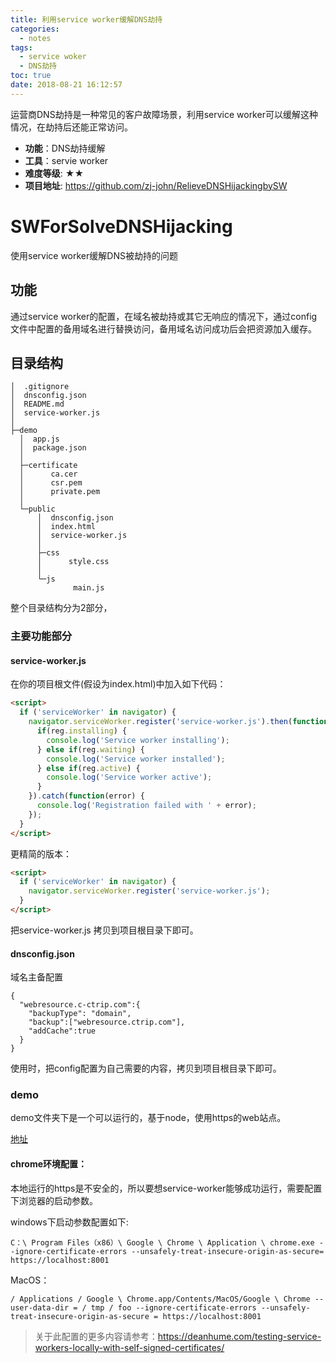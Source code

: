 ```yaml
---
title: 利用service worker缓解DNS劫持
categories:
  - notes
tags:
  - service woker
  - DNS劫持
toc: true
date: 2018-08-21 16:12:57
---
```


运营商DNS劫持是一种常见的客户故障场景，利用service worker可以缓解这种情况，在劫持后还能正常访问。

- **功能**：DNS劫持缓解
- **工具**：servie worker
- **难度等级**: ★★
- **项目地址**: https://github.com/zj-john/RelieveDNSHijackingbySW

<!-- more -->

# SWForSolveDNSHijacking
使用service worker缓解DNS被劫持的问题

## 功能
通过service worker的配置，在域名被劫持或其它无响应的情况下，通过config文件中配置的备用域名进行替换访问，备用域名访问成功后会把资源加入缓存。

## 目录结构
```
│  .gitignore
│  dnsconfig.json
│  README.md
│  service-worker.js
│
├─demo
  │  app.js
  │  package.json
  │
  ├─certificate
  │      ca.cer
  │      csr.pem
  │      private.pem
  │
  └─public
      │  dnsconfig.json
      │  index.html
      │  service-worker.js
      │
      ├─css
      │      style.css
      │
      └─js
              main.js
```
整个目录结构分为2部分，

### 主要功能部分

#### service-worker.js

在你的项目根文件(假设为index.html)中加入如下代码：
```html
<script>
  if ('serviceWorker' in navigator) {
    navigator.serviceWorker.register('service-worker.js').then(function(reg) {
      if(reg.installing) {
        console.log('Service worker installing');
      } else if(reg.waiting) {
        console.log('Service worker installed');
      } else if(reg.active) {
        console.log('Service worker active');
      }
    }).catch(function(error) {
      console.log('Registration failed with ' + error);
    });
  }
</script>
```
更精简的版本：
```html
<script>
  if ('serviceWorker' in navigator) {
    navigator.serviceWorker.register('service-worker.js');
  }
</script>
```

把service-worker.js 拷贝到项目根目录下即可。

#### dnsconfig.json
域名主备配置
```
{
  "webresource.c-ctrip.com":{
    "backupType": "domain",
    "backup":["webresource.ctrip.com"],
    "addCache":true
  }
}
```
使用时，把config配置为自己需要的内容，拷贝到项目根目录下即可。

### demo
demo文件夹下是一个可以运行的，基于node，使用https的web站点。

[地址](https://zj-john.github.io/RelieveDNSHijackingbySW/demo/public/index.html)


#### chrome环境配置：  
本地运行的https是不安全的，所以要想service-worker能够成功运行，需要配置下浏览器的启动参数。

windows下启动参数配置如下:
```
C：\ Program Files（x86）\ Google \ Chrome \ Application \ chrome.exe --ignore-certificate-errors --unsafely-treat-insecure-origin-as-secure= https://localhost:8001
```

MacOS：
```
/ Applications / Google \ Chrome.app/Contents/MacOS/Google \ Chrome --user-data-dir = / tmp / foo --ignore-certificate-errors --unsafely-treat-insecure-origin-as-secure = https://localhost:8001
```

> 关于此配置的更多内容请参考：https://deanhume.com/testing-service-workers-locally-with-self-signed-certificates/
